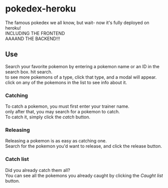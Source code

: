 # pokedex-heroku

The famous pokedex we all know, but wait- now it's fully deployed on heroku!  
INCLUDING THE FRONTEND  
AAAAND THE BACKEND!!!  

  
## Use  
Search your favorite pokemon by entering a pokemon name or an ID in the search box.
hit search.  
to see more pokemons of a type, click that type, and a modal will appear.  
click on any of the pokemons in the list to see info about it.

### Catching
To catch a pokemon, you must first enter your trainer name.  
only after that, you may search for a pokemon to catch.  
To catch it, simply click the *catch* button.  


### Releasing
Releasing a pokemon is as easy as catching one.  
Search for the pokemon you'd want to release, and click the release button.

### Catch list
Did you already catch them all?  
You can see all the pokemons you already caught by clicking the *Caught list* button.
